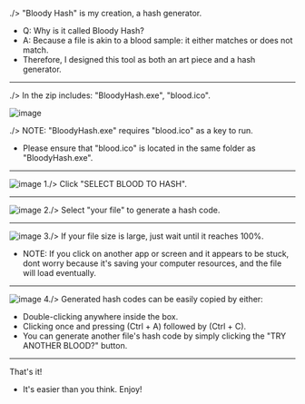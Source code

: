 ./> "Bloody Hash" is my creation, a hash generator. 

- Q: Why is it called Bloody Hash?
- A: Because a file is akin to a blood sample: it either matches or does not match. 
- Therefore, I designed this tool as both an art piece and a hash generator.
_____________________________________________________________________________________________________________________________

./> In the zip includes: "BloodyHash.exe", "blood.ico".

![image](https://github.com/iJCLEE/BloodyHash/assets/61095429/2af2a293-4987-45ea-a57e-d4313064e9f0)

./> NOTE: "BloodyHash.exe" requires "blood.ico" as a key to run. 
- Please ensure that "blood.ico" is located in the same folder as "BloodyHash.exe".

_____________________________________________________________________________________________________________________________
![image](https://github.com/iJCLEE/BloodyHash/assets/61095429/d7682eeb-a59c-43d8-8472-31870d2a8d07)
1./> Click "SELECT BLOOD TO HASH".

_____________________________________________________________________________________________________________________________
![image](https://github.com/iJCLEE/BloodyHash/assets/61095429/6338e980-b9e4-44e9-8fb6-f4961ab36c52)
2./> Select "your file" to generate a hash code.

_____________________________________________________________________________________________________________________________
![image](https://github.com/iJCLEE/BloodyHash/assets/61095429/a6a90377-4883-408b-8d06-3025ae9d864d)
3./> If your file size is large, just wait until it reaches 100%. 
- NOTE: If you click on another app or screen and it appears to be stuck, dont worry because it's saving your computer resources, and the file will load eventually.

_____________________________________________________________________________________________________________________________
![image](https://github.com/iJCLEE/BloodyHash/assets/61095429/2971d266-de76-404e-be62-a31d39762c21)
4./> Generated hash codes can be easily copied by either:
- Double-clicking anywhere inside the box.
- Clicking once and pressing (Ctrl + A) followed by (Ctrl + C).
- You can generate another file's hash code by simply clicking the "TRY ANOTHER BLOOD?" button.

_____________________________________________________________________________________________________________________________
That's it! 
- It's easier than you think. Enjoy!


